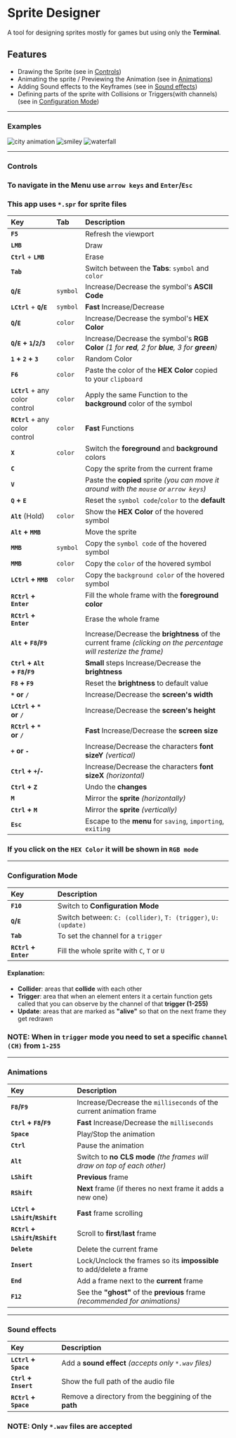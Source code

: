# Sprite Designer

A tool for designing sprites mostly for games but using only the **Terminal**.


## Features

- Drawing the Sprite (see in [Controls](#controls))
- Animating the sprite / Previewing the Animation (see in [Animations](#animations))
- Adding Sound effects to the Keyframes (see in [Sound effects](#sound-effects))
- Defining parts of the sprite with Collisions or Triggers(with channels) (see in [Configuration Mode](#configuration-mode))

------

### Examples

![city animation](https://github.com/user-attachments/assets/819cb2c7-351c-4019-bb2c-d09717df0679)
![smiley](https://github.com/user-attachments/assets/e2ee391b-ec52-4c90-a1e3-eaba3f8aeaca)
![waterfall](https://github.com/user-attachments/assets/6f973871-1c43-4ee6-8a24-0e4288cf3843)

------

### Controls

### To navigate in the **Menu** use `arrow keys` and `Enter`/`Esc`

### This app uses `*.spr` for **sprite files**

| Key                             | Tab      | Description                                                                                                       |
| :------------------------------ | :------- | :---------------------------------------------------------------------------------------------------------------- |
| **`F5`**                        |          | Refresh the viewport                                                                                              |
| **`LMB`**                       |          | Draw                                                                                                              |
| **`Ctrl`** + **`LMB`**          |          | Erase                                                                                                             |
| **`Tab`**                       |          | Switch between the **Tabs**: `symbol` and `color`                                                                 |
| **`Q`/`E`**                     | `symbol` | Increase/Decrease the symbol's **ASCII Code**                                                                     |
| **`LCtrl`** + **`Q`/`E`**       | `symbol` | **Fast** Increase/Decrease                                                                                        |
| **`Q`/`E`**                     | `color`  | Increase/Decrease the symbol's **HEX Color**                                                                      |
| **`Q`/`E` + `1`/`2`/`3`**       | `color`  | Increase/Decrease the symbol's **RGB Color** *(1 for **red**, 2 for **blue**, 3 for **green**)*                   |
| **`1` + `2` + `3`**             | `color`  | Random Color                                                                                                      |
| **`F6`**                        | `color`  | Paste the color of the **HEX Color** copied to your `clipboard`                                                   |
| **`LCtrl`** + any color control | `color`  | Apply the same Function to the **background** color of the symbol                                                 |
| **`RCtrl`** + any color control | `color`  | **Fast** Functions                                                                                                |
| **`X`**                         | `color`  | Switch the **foreground** and **background** colors                                                               |
| **`C`**                         |          | Copy the sprite from the current frame                                                                            |
| **`V`**                         |          | Paste the **copied** sprite *(you can move it around with the `mouse` or `arrow keys`)*                           |
| **`Q` + `E`**                   |          | Reset the `symbol code`/`color` to the **default**                                                                |
| **`Alt`** (Hold)                | `color`  | Show the **HEX Color** of the hovered symbol                                                                      |
| **`Alt` + `MMB`**               |          | Move the sprite                                                                                                   |
| **`MMB`**                       | `symbol` | Copy the `symbol code` of the hovered symbol                                                                      |
| **`MMB`**                       | `color`  | Copy the `color` of the hovered symbol                                                                            |
| **`LCtrl` + `MMB`**             | `color`  | Copy the `background color` of the hovered symbol                                                                 |
| **`RCtrl` + `Enter`**           |          | Fill the whole frame with the **foreground color**                                                                |
| **`RCtrl` + `Enter`**           |          | Erase the whole frame                                                                                             |
| **`Alt` + `F8`/`F9`**           |          | Increase/Decrease the **brightness** of the current frame *(clicking on the percentage will resterize the frame)* |
| **`Ctrl` + `Alt` + `F8`/`F9`**  |          | **Small** steps Increase/Decrease the **brightness**                                                              |
| **`F8` + `F9`**                 |          | Reset the **brightness** to default value                                                                         |
| **`*` or `/`**                  |          | Increase/Decrease the **screen's width**                                                                          |
| **`LCtrl` + `*` or `/`**        |          | Increase/Decrease the **screen's height**                                                                         |
| **`RCtrl` + `*` or `/`**        |          | **Fast** Increase/Decrease the **screen size**                                                                    |
| **`+` or `-`**                  |          | Increase/Decrease the characters **font sizeY** *(vertical)*                                                      |
| **`Ctrl` + `+`/`-`**            |          | Increase/Decrease the characters **font sizeX** *(horizontal)*                                                    |
| **`Ctrl` + `Z`**                |          | Undo the **changes**                                                                                              |
| **`M`**                         |          | Mirror the **sprite** *(horizontally)*                                                                            |
| **`Ctrl` + `M`**                |          | Mirror the **sprite** *(vertically)*                                                                              |
| **`Esc`**                       |          | Escape to the **menu** for `saving`, `importing`, `exiting`                                                       |

### If you click on the `HEX Color` it will be shown in `RGB mode`

------

### Configuration Mode

| Key                   | Description                                                    |
| :-------------------- | :------------------------------------------------------------- |
| **`F10`**             | Switch to **Configuration Mode**                               |
| **`Q`/`E`**           | Switch between: `C: (collider)`, `T: (trigger)`, `U: (update)` |
| **`Tab`**             | To set the channel for a `trigger`                             |
| **`RCtrl` + `Enter`** | Fill the whole sprite with `C`, `T` or `U`                     |

#### Explanation:
- **Collider**: areas that **collide** with each other
- **Trigger**: area that when an element enters it a certain function gets called that you can observe by the channel of that **trigger (1-255)**
- **Update**: areas that are marked as **"alive"** so that on the next frame they get redrawn

### NOTE: When in `trigger` mode you need to set a specific `channel (CH)` from `1-255`


------

### Animations

| Key                             | Description                                                                  |
| :------------------------------ | :--------------------------------------------------------------------------- |
| **`F8`/`F9`**                   | Increase/Decrease the `milliseconds` of the current animation frame          |
| **`Ctrl` + `F8`/`F9`**          | **Fast** Increase/Decrease the `milliseconds`                                |
| **`Space`**                     | Play/Stop the animation                                                      |
| **`Ctrl`**                      | Pause the animation                                                          |
| **`Alt`**                       | Switch to **no CLS mode** *(the frames will draw on top of each other)*      |
| **`LShift`**                    | **Previous** frame                                                           |
| **`RShift`**                    | **Next** frame (if theres no next frame it adds a new one)                   |
| **`LCtrl` + `LShift`/`RShift`** | **Fast** frame scrolling                                                     |
| **`RCtrl` + `LShift`/`RShift`** | Scroll to **first**/**last** frame                                           |
| **`Delete`**                    | Delete the current frame                                                     |
| **`Insert`**                    | Lock/Unclock the frames so its **impossible** to add/delete a frame          |
| **`End`**                       | Add a frame next to the **current** frame                                    |
| **`F12`**                       | See the **"ghost"** of the **previous** frame *(recommended for animations)* |

------

### Sound effects

| Key                   | Description                                           |
| :-------------------- | :---------------------------------------------------- |
| **`LCtrl` + `Space`** | Add a **sound effect** *(accepts only `*.wav` files)* |
| **`Ctrl` + `Insert`** | Show the full path of the audio file                  |
| **`RCtrl` + `Space`** | Remove a directory from the beggining of the **path** |

### NOTE: Only `*.wav` files are accepted
